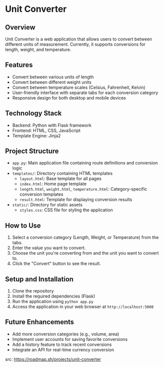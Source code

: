 # Unit Converter

## Overview
Unit Converter is a web application that allows users to convert between different units of measurement. Currently, it supports conversions for length, weight, and temperature.

## Features
- Convert between various units of length
- Convert between different weight units
- Convert between temperature scales (Celsius, Fahrenheit, Kelvin)
- User-friendly interface with separate tabs for each conversion category
- Responsive design for both desktop and mobile devices

## Technology Stack
- Backend: Python with Flask framework
- Frontend: HTML, CSS, JavaScript
- Template Engine: Jinja2

## Project Structure
- `app.py`: Main application file containing route definitions and conversion logic
- `templates/`: Directory containing HTML templates
  - `layout.html`: Base template for all pages
  - `index.html`: Home page template
  - `length.html`, `weight.html`, `temperature.html`: Category-specific conversion templates
  - `result.html`: Template for displaying conversion results
- `static/`: Directory for static assets
  - `styles.css`: CSS file for styling the application

## How to Use
1. Select a conversion category (Length, Weight, or Temperature) from the tabs.
2. Enter the value you want to convert.
3. Choose the unit you're converting from and the unit you want to convert to.
4. Click the "Convert" button to see the result.

## Setup and Installation
1. Clone the repository
2. Install the required dependencies (Flask)
3. Run the application using `python app.py`
4. Access the application in your web browser at `http://localhost:5000`

## Future Enhancements
- Add more conversion categories (e.g., volume, area)
- Implement user accounts for saving favorite conversions
- Add a history feature to track recent conversions
- Integrate an API for real-time currency conversion

src: https://roadmap.sh/projects/unit-converter
